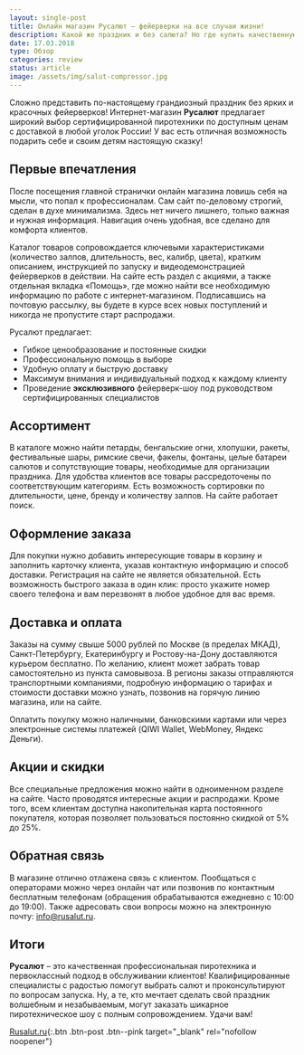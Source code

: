 ```yaml
---
layout: single-post
title: Онлайн магазин Русалют – фейерверки на все случаи жизни!
description: Какой же праздник и без салюта? Но где купить качественную, сертифицированную пиротехнику без боязни нарваться на подделку - расскажем в нашем традиционном обзоре.
date: 17.03.2018
type: Обзор
categories: review
status: article
image: /assets/img/salut-compressor.jpg
---
```


<div class="post-block">

Сложно представить по-настоящему грандиозный праздник без ярких и красочных фейерверков! Интернет-магазин **Русалют** предлагает широкий выбор сертифицированной пиротехники по доступным ценам с доставкой в любой уголок России! У вас есть отличная возможность подарить себе и своим детям настоящую сказку!

## Первые впечатления

После посещения главной странички онлайн магазина ловишь себя на мысли, что попал к профессионалам. Сам сайт по-деловому строгий, сделан в духе минимализма. Здесь нет ничего лишнего, только важная и нужная информация. Навигация очень удобная, все сделано для комфорта клиентов.

Каталог товаров сопровождается ключевыми характеристиками (количество залпов, длительность, вес, калибр, цвета), кратким описанием, инструкцией по запуску и видеодемонстрацией фейерверков в действии. На сайте есть раздел с акциями, а также отдельная вкладка «Помощь», где можно найти все необходимую информацию по работе с интернет-магазином. Подписавшись на почтовую рассылку, вы будете в курсе всех новых поступлений и никогда не пропустите старт распродажи.

Русалют предлагает:

- Гибкое ценообразование и постоянные скидки
- Профессиональную помощь в выборе
- Удобную оплату и быструю доставку
- Максимум внимания и индивидуальный подход к каждому клиенту
- Проведение **эксклюзивного** фейерверк-шоу под руководством сертифицированных специалистов

## Ассортимент

В каталоге можно найти петарды, бенгальские огни, хлопушки, ракеты, фестивальные шары, римские свечи, факелы, фонтаны, целые батареи салютов и сопутствующие товары, необходимые для организации праздника. Для удобства клиентов все товары рассредоточены по соответствующим категориям. Есть возможность сортировки по длительности, цене, бренду и количеству залпов. На сайте работает поиск.

## Оформление заказа

Для покупки нужно добавить интересующие товары в корзину и заполнить карточку клиента, указав контактную информацию и способ доставки. Регистрация на сайте не является обязательной. Есть возможность быстрого заказа в один клик: просто укажите номер своего телефона и вам перезвонят в любое удобное для вас время.

## Доставка и оплата

Заказы на сумму свыше 5000 рублей по Москве (в пределах МКАД), Санкт-Петербургу, Екатеринбургу и Ростову-на-Дону доставляются курьером бесплатно. По желанию, клиент может забрать товар самостоятельно из пункта самовывоза. В регионы заказы отправляются транспортными компаниями, подробную информацию о тарифах и стоимости доставки можно узнать, позвонив на горячую линию магазина, или на сайте.

Оплатить покупку можно наличными, банковскими картами или через электронные системы платежей (QIWI Wallet, WebMoney, Яндекс Деньги).

## Акции и скидки

Все специальные предложения можно найти в одноименном разделе на сайте. Часто проводятся интересные акции и распродажи. Кроме того, всем клиентам доступна накопительная карта постоянного покупателя, которая позволяет пользоваться постоянно скидкой от 5% до 25%.

## Обратная связь

В магазине отлично отлажена связь с клиентом. Пообщаться с операторами можно через онлайн чат или позвонив по контактным бесплатным телефонам (обращения обрабатываются ежедневно с 10:00 до 19:00). Также адресовать свои вопросы можно на электронную почту: info@rusalut.ru.

## Итоги

**Русалют** – это качественная профессиональная пиротехника и первоклассный подход в обслуживании клиентов! Квалифицированные специалисты с радостью помогут выбрать салют и проконсультируют по вопросам запуска. Ну, а те, кто мечтает сделать свой праздник волшебным и незабываемым, могут заказать шикарное пиротехническое шоу с полным сопровождением. Удачи вам!

[Rusalut.ru](https://www.rusalut.ru/){:.btn .btn-post .btn--pink target="_blank" rel="nofollow noopener"}

</div><!-- /.post-block -->